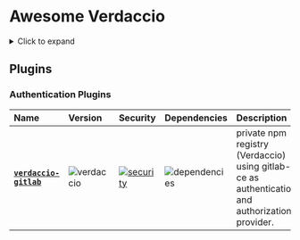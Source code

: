 # Awesome Verdaccio

<details><summary>Click to expand</summary>
-   [Plugins](#plugins)
</details>

## Plugins

### Authentication Plugins


Name | Version | Security | Dependencies | Description
:--- | :------------ | :----------- | :---------- | :----------
**[`verdaccio-gitlab`][verdaccio-gitlab]** | ![verdaccio](https://img.shields.io/npm/v/verdaccio-gitlab/latest.svg) | [![security](https://img.shields.io/snyk/vulnerabilities/npm/verdaccio-gitlab.svg)](https://img.shields.io/snyk/vulnerabilities/npm/verdaccio-gitlab.svg) | ![dependencies](https://img.shields.io/david/bufferoverflow/verdaccio-gitlab.svg) | private npm registry (Verdaccio) using gitlab-ce as authentication and authorization provider.


[verdaccio]: https://github.com/verdaccio/verdaccio
[verdaccio-gitlab]: https://github.com/bufferoverflow/verdaccio-gitlab
